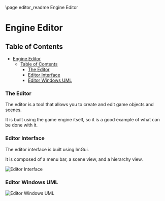 \page editor_readme Engine Editor
# Engine Editor

## Table of Contents

- [Engine Editor](#engine-editor)
  - [Table of Contents](#table-of-contents)
    - [The Editor](#the-editor)
    - [Editor Interface](#editor-interface)
    - [Editor Windows UML](#editor-windows-uml)


### The Editor

The editor is a tool that allows you to create and edit game objects and scenes.

It is built using the game engine itself, so it is a good example of what can be done with it.

### Editor Interface

The editor interface is built using ImGui.

It is composed of a menu bar, a scene view, and a hierarchy view.

![Editor Interface](game_engine/editor_interface.png)

### Editor Windows UML

![Editor Windows UML](game_engine/editor_windows_uml.png)

